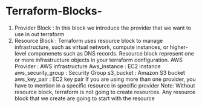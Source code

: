 # Terraform-Blocks-

1. Provider Block : In this block we introduce the provider that we want to use in out terraform
2. Resource Block : Terraform uses resource block to manage infrastructure, such as virtual network, compute instances, or higher-level componenets such as DNS records. Resource block represent one or more infrastructure objects in your terraform configuration.
             AWS Provider         : AWS infrastructure
             Aws_instance          : EC2 instance
             aws_security_group   : Security Group
             s3_bucket            : Amazon S3 bucket
             aws_key_pair         : EC2 key pair
   If you are using more than one provider, you have to mention in a specific resource in specific provider
   Note: Without resource block, terraform is not going to create resources. Any resource block that we create are going to start with the resource  
   
